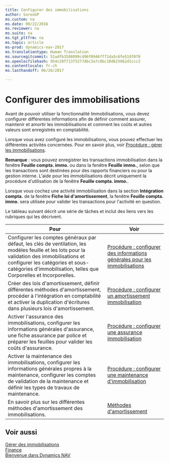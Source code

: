 ```yaml
---
title: Configurer des immobilisations
author: SorenGP
ms.custom: na
ms.date: 09/22/2016
ms.reviewer: na
ms.suite: na
ms.tgt_pltfrm: na
ms.topic: article
ms-prod: dynamics-nav-2017
ms.translationtype: Human Translation
ms.sourcegitcommit: 51adfb3588099c496f0946ff71da5c6fe518f070
ms.openlocfilehash: 954c20f713752774bc3a7c0bc10d625962d1ccc2
ms.contentlocale: fr-ch
ms.lasthandoff: 06/26/2017

---
```


# <a name="set-up-fixed-assets"></a>Configurer des immobilisations
Avant de pouvoir utiliser la fonctionnalité Immobilisations, vous devez configurer différentes informations afin de définir comment assurer, maintenir et amortir les immobilisations et comment les coûts et autres valeurs sont enregistrés en comptabilité.

Lorsque vous avez configuré les immobilisations, vous pouvez effectuer les différentes activités concernées. Pour en savoir plus, voir [Procédure : gérer les immobilisations](fa-manage.md).

**Remarque** : vous pouvez enregistrer les transactions immobilisation dans la fenêtre **Feuille compta. immo.** ou dans la fenêtre **Feuille immo.**, selon que les transactions sont destinées pour des rapports financiers ou pour la gestion interne. L'aide pour les immobilisations décrit uniquement la procédure d'utilisation de la fenêtre **Feuille compta. immo.**.

Lorsque vous cochez une activité immobilisation dans la section **Intégration compta.** de la fenêtre **Fiche loi d'amortissement**, la fenêtre **Feuille compta. immo.** sera utilisée pour valider les transactions pour l'activité en question.

Le tableau suivant décrit une série de tâches et inclut des liens vers les rubriques qui les décrivent.

| Pour | Voir |  
|----|-----|  
|Configurer les comptes généraux par défaut, les clés de ventilation, les modèles feuille et les lots pour la validation des immobilisations et configurer les catégories et sous-catégories d'immobilisation, telles que Corporelles et Incorporelles.|[Procédure : configurer des informations générales pour les immobilisations](fa-how-setup-general.md)|  
|Créer des lois d'amortissement, définir différentes méthodes d'amortissement, procéder à l'intégration en comptabilité et activer la duplication d'écritures dans plusieurs lois d'amortissement.|[Procédure : configurer un amortissement immobilisation](fa-how-setup-depreciation.md)|
|Activer l'assurance des immobilisations, configurer les informations générales d'assurance, une fiche assurance par police et préparer les feuilles pour valider les coûts d'assurance.|[Procédure : configurer une assurance immobilisation](fa-how-setup-insurance.md)|
|Activer la maintenance des immobilisations, configurer les informations générales propres à la maintenance, configurer les comptes de validation de la maintenance et définir les types de travaux de maintenance.|[Procédure : configurer une maintenance d'immobilisation](fa-how-setup-maintenance.md)|
|En savoir plus sur les différentes méthodes d'amortissement des immobilisations.|[Méthodes d'amortissement](fa-depreciation-methods.md)|

## <a name="see-also"></a>Voir aussi
[Gérer des immobilisations](fa-manage.md)  
[Finance](finance-setup.md)  
[Bienvenue dans Dynamics NAV](across-get-started.md)

